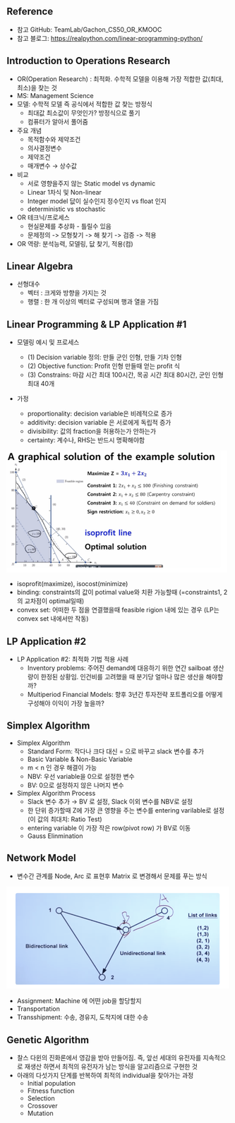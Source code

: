 ## Reference
- 참고 GitHub: TeamLab/Gachon_CS50_OR_KMOOC 
- 참고 블로그: https://realpython.com/linear-programming-python/
  
## Introduction to Operations Research
- OR(Operation Research) : 최적화. 수학적 모델을 이용해 가장 적합한 값(최대, 최소)을 찾는 것
- MS: Management Science
- 모델: 수학적 모델 즉 공식에서 적합한 값 찾는 방정식
  - 최대값 최소값이 무엇인가? 방정식으로 풀기
  - 컴퓨터가 알아서 풀어줌
- 주요 개념
  - 목적함수와 제약조건
  - 의사결정변수
  - 제약조건
  - 매개변수 → 상수값
- 비교
  - 서로 영향을주지 않는 Static model vs dynamic
  - Linear 1차식 및 Non-linear
  - Integer model 닶이 실수인지 정수인지 vs float 인지
  - deterministic vs stochastic
- OR 테크닉/프로세스
  - 현실문제를 추상화 - 틀릴수 있음
  - 문제정의 -> 모형찾기 -> 해 찾기 -> 검증 -> 적용
- OR 역량: 분석능력, 모델링, 닶 찾기, 적용(컴)

## Linear Algebra
- 선형대수
  - 벡터 : 크게와 방향을 가지는 것
  - 행렬 : 한 개 이상의 벡터로 구성되며 행과 열을 가짐


## Linear Programming & LP Application #1
- 모델링 예시 및 프로세스
  - (1) Decision variable 정의: 만들 군인 인형, 만들 기차 인형
  - (2) Objective function: Profit 인형 만들때 얻는 profit 식
  - (3) Constrains: 마감 시간 최대 100시간, 목공 시간 최대 80시간, 군인 인형 최대 40개

- 가정
  - proportionality: decision variable은 비례적으로 증가
  - additivity: decision variable 은 서로에게 독립적 증가
  - divisibility: 값의 fraction을 허용하는가 안하는가
  - certainty: 계수나, RHS는 반드시 명확해야함
 
<img src="https://github.com/songhunhwa1/Bayesian-Optimization/blob/main/img/img17.png" width="500"/>

- isoprofit(maximize), isocost(minimize)
- binding: constraints의 값이 potimal value와 치환 가능할때 (=constraints1, 2의 교차점이 optimal일때)
- convex set: 어떠한 두 점을 연결했을때 feasible rigion 내에 있는 경우 (LP는 convex set 내에서만 작동)

## LP Application #2
- LP Application #2: 최적화 기법 적용 사례
  - Inventory problems: 주어진 demand에 대응하기 위한 연간 sailboat 생산량이 한정된 상황임. 인건비를 고려했을 때 분기당 얼마나 많은 생산을 해야할까?
  - Multiperiod Financial Models: 향후 3년간 투자전략 포트폴리오를 어떻게 구성해야 이익이 가장 높을까?

##  Simplex Algorithm
- Simplex Algorithm
  - Standard Form: 작다나 크다 대신 = 으로 바꾸고 slack 변수를 추가
  - Basic Variable & Non-Basic Variable
  - m < n 인 경우 해결이 가능
  - NBV: 우선 variable을 0으로 설정한 변수
  - BV: 0으로 설정하지 않은 나머지 변수
- Simplex Algorithm Process
  - Slack 변수 추가 → BV 로 설정, Slack 이외 변수를 NBV로 설정
  - 한 단위 증가할때 Z에 가장 큰 영향을 주는 변수를 entering varilable로 설정 (이 값의 최대치: Ratio Test)
  - entering variable 이 가장 작은 row(pivot row) 가 BV로 이동
  - Gauss Elinmination

## Network Model
- 변수간 관계를 Node, Arc 로 표현후 Matrix 로 변경해서 문제를 푸는 방식

<img src="https://github.com/songhunhwa1/Bayesian-Optimization/blob/main/img/img18.png" width="600"/>

- Assignment: Machine 에 어떤 job을 할당할지
- Transportation
- Transshipment: 수송, 경유지, 도착지에 대한 수송

## Genetic Algorithm

- 찰스 다윈의 진화론에서 영감을 받아 만들어짐. 즉, 앞선 세대의 유전자를 지속적으로 재생산 하면서 최적의 유전자가 남는 방식을 알고리즘으로 구현한 것
- 아래의 다섯가지 단계를 반복하여 최적의 individual을 찾아가는 과정
  - Initial population
  - Fitness function
  - Selection
  - Crossover
  - Mutation
